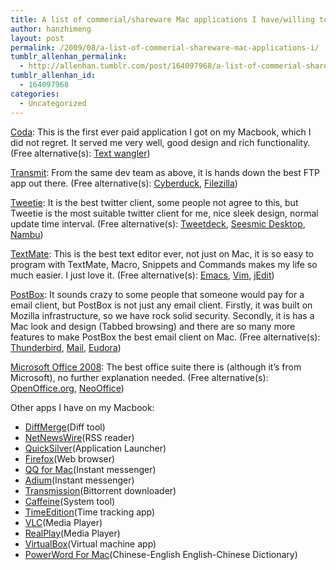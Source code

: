 ```yaml
---
title: A list of commerial/shareware Mac applications I have/willing to pay
author: hanzhimeng
layout: post
permalink: /2009/08/a-list-of-commerial-shareware-mac-applications-i/
tumblr_allenhan_permalink:
  - http://allenhan.tumblr.com/post/164097968/a-list-of-commerial-shareware-mac-applications-i
tumblr_allenhan_id:
  - 164097968
categories:
  - Uncategorized
---
```

<a target="_blank" title="Coda" href="http://www.panic.com/coda/">Coda</a>: This is the first ever paid application I got on my Macbook, which I did not regret. It served me very well, good design and rich functionality. (Free alternative(s): <a target="_blank" title="Text wangler" href="http://www.barebones.com/products/textwrangler/">Text wangler</a>)

<a target="_blank" title="Transmit" href="http://www.panic.com/transmit/">Transmit</a>: From the same dev team as above, it is hands down the best FTP app out there. (Free alternative(s): <a target="_blank" title="Cyberduck" href="http://cyberduck.ch/">Cyberduck</a>, <a target="_blank" title="Filezilla" href="http://filezilla-project.org/">Filezilla</a>)

<a target="_blank" title="Tweetie" href="http://www.atebits.com/tweetie-mac/">Tweetie</a>: It is the best twitter client, some people not agree to this, but Tweetie is the most suitable twitter client for me, nice sleek design, normal update time interval. (Free alternative(s): <a target="_blank" title="Tweetdeck" href="http://tweetdeck.com/beta/">Tweetdeck</a>, <a target="_blank" title="Seesmic Desktop" href="http://seesmic.com/desktop.html">Seesmic Desktop</a>, <a target="_blank" title="Nambu" href="http://nambu.com/">Nambu</a>)

<a target="_blank" title="TextMate" href="http://macromates.com/">TextMate</a>: This is the best text editor ever, not just on Mac, it is so easy to program with TextMate, Macro, Snippets and Commands makes my life so much easier. I just love it. (Free alternative(s): <a target="_blank" title="Emacs" href="http://www.gnu.org/software/software.html">Emacs</a>, <a target="_blank" title="Vim" href="http://www.vim.org/">Vim</a>, <a target="_blank" title="jEdit" href="http://www.jedit.org/">jEdit</a>)

<a target="_blank" title="PostBox" href="http://www.postbox-inc.com/">PostBox</a>: It sounds crazy to some people that someone would pay for a email client, but PostBox is not just any email client. Firstly, it was built on Mozilla infrastructure, so we have rock solid security. Secondly, it is has a Mac look and design (Tabbed browsing) and there are so many more features to make PostBox the best email client on Mac. (Free alternative(s): <a target="_blank" title="Thunderbird" href="http://www.mozillamessaging.com/en-US/thunderbird/">Thunderbird</a>, [Mail][1], <a target="_blank" title="Eudora" href="http://www.eudora.com/">Eudora</a>)

<a target="_blank" title="Microsoft Office 2008" href="http://www.microsoft.com/mac/default.mspx">Microsoft Office 2008</a>: The best office suite there is (although it&#8217;s from Microsoft), no further explanation needed. (Free alternative(s): <a target="_blank" title="OpenOffice" href="http://www.openoffice.org/">OpenOffice.org</a>, <a target="_blank" title="NeoOffice" href="http://www.neooffice.org/neojava/en/index.php">NeoOffice</a>)

Other apps I have on my Macbook:

  * <a target="_blank" title="DiffMerge" href="http://www.sourcegear.com/diffmerge/">DiffMerge</a>(Diff tool)
  * <a target="_blank" title="NetNewWire" href="http://www.newsgator.com/INDIVIDUALS/NETNEWSWIRE/">NetNewsWire</a>(RSS reader)
  * <a target="_blank" title="QuickSilver" href="http://www.blacktree.com/">QuickSilver</a>(Application Launcher)
  * <a target="_blank" title="Firefox" href="http://www.mozilla.com/firefox/">Firefox</a>(Web browser)
  * [QQ for Mac][2](Instant messenger)
  * <a target="_blank" title="Adium" href="http://adium.im/">Adium</a>(Instant messenger)
  * <a target="_blank" title="Transmission" href="http://www.transmissionbt.com/">Transmission</a>(Bittorrent downloader)
  * <a target="_blank" title="Caffeine" href="http://lightheadsw.com/caffeine/">Caffeine</a>(System tool)
  * <a target="_blank" title="TimeEdition" href="http://www.timeedition.com/en/index.html">TimeEdition</a>(Time tracking app)
  * <a target="_blank" title="VLC" href="http://www.videolan.org/vlc/">VLC</a>(Media Player)
  * <a target="_blank" title="RealPlayer" href="http://www.real.com/realplayer">RealPlay</a>(Media Player)
  * <a target="_blank" title="VirtualBox" href="http://www.virtualbox.org/">VirtualBox</a>(Virtual machine app)
  * <a target="_blank" title="PowerWord" href="http://mac.iciba.com/">PowerWord For Mac</a>(Chinese-English English-Chinese Dictionary)

 [1]: http://www.apple.com/macosx/what-is-macosx/mail-ical-address-book.html "Apple Mail"
 [2]: http://im.qq.com/qq/mac/ "QQ for Mac"
